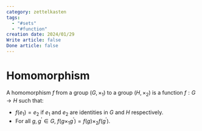 ```yaml
---
category: zettelkasten
tags:
  - "#sets"
  - "#function"
creation date: 2024/01/29
Write article: false
Done article: false
---
```

# Homomorphism

A homomorphism $f$ from a group $(G, \times_1)$ to a group $(H, \times_2)$ is a function $f: G \rightarrow H$ such that:
- $f(e_1) = e_2$ if $e_1$ and $e_2$ are identities in $G$ and $H$ respectively.
- For all $g, g^\prime \in G$, $f(g \times_1 g^\prime) = f(g) \times_2 f(g^\prime)$.



